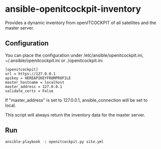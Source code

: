 # ansible-openitcockpit-inventory

Provides a dynamic inventory from openITCOCKPIT of all satellites and the master server.

## Configuration

You can place the configuration under /etc/ansible/openitcockpit.ini, ~/.ansible/openitcockpit.ini or ./openitcockpit.ini

```
[openitcockpit]
url = https://127.0.0.1
apikey = HEREAPIKEYFROMPROFILE
master_hostname = localhost
master_address = 127.0.0.1
validate_certs = False
```

If "master_address" is set to 127.0.0.1, ansible_connection will be set to local.

This script will always return the inventory data for the master server.


## Run

```bash
ansible-playbook -i openitcockpit.py site.yml
```
